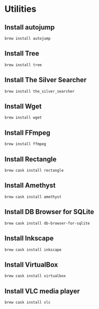# Utilities

## Install autojump

```
brew install autojump
```

## Install Tree

```
brew install tree
```

## Install The Silver Searcher

```
brew install the_silver_searcher
```

## Install Wget

```
brew install wget
```

## Install FFmpeg

```
brew install ffmpeg
```

## Install Rectangle

```
brew cask install rectangle
```

## Install Amethyst

```
brew cask install amethyst
```

## Install DB Browser for SQLite

```
brew cask install db-browser-for-sqlite
```

## Install Inkscape

```
brew cask install inkscape
```

## Install VirtualBox

```
brew cask install virtualbox
```

## Install VLC media player

```
brew cask install vlc
```

